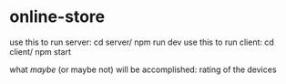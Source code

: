 # online-store

use this to run server: cd server/
                          npm run dev
use this to run client: cd client/
                          npm start


what _maybe_ (or maybe not) will be accomplished: rating of the devices
